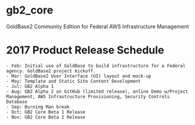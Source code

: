 # gb2_core
GoldBase2 Community Edition for Federal AWS Infrastructure Management  

# 2017 Product Release Schedule  
    - Feb: Initial use of GoldBase to build infrastructure for a Federal agency. GoldBase2 project kickoff.
    - Mar: GoldBase2 User Interface (UI) layout and mock-up
    - May: Template and Static Site Content Development
    - Jul: GB2 Alpha 1
    - Aug: GB2 Alpha 2 on GitHub (limited release), online Demo w/Project Management, AWS Infrastructure Provisioning, Security Controls Database
    - Sep: Burning Man break
    - Oct: GB2 Core Beta 1 Release
    - Nov: GB2 Core Beta 2 Release
